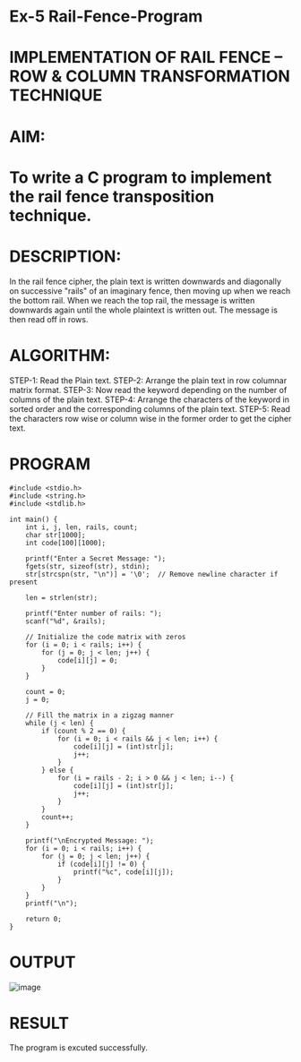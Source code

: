 # Ex-5 Rail-Fence-Program

# IMPLEMENTATION OF RAIL FENCE – ROW & COLUMN TRANSFORMATION TECHNIQUE

# AIM:

# To write a C program to implement the rail fence transposition technique.

# DESCRIPTION:

In the rail fence cipher, the plain text is written downwards and diagonally on successive "rails" of an imaginary fence, then moving up when we reach the bottom rail. When we reach the top rail, the message is written downwards again until the whole plaintext is written out. The message is then read off in rows.

# ALGORITHM:

STEP-1: Read the Plain text.
STEP-2: Arrange the plain text in row columnar matrix format.
STEP-3: Now read the keyword depending on the number of columns of the plain text.
STEP-4: Arrange the characters of the keyword in sorted order and the corresponding columns of the plain text.
STEP-5: Read the characters row wise or column wise in the former order to get the cipher text.

# PROGRAM
```
#include <stdio.h>
#include <string.h>
#include <stdlib.h>

int main() {
    int i, j, len, rails, count;
    char str[1000];
    int code[100][1000];

    printf("Enter a Secret Message: ");
    fgets(str, sizeof(str), stdin);
    str[strcspn(str, "\n")] = '\0';  // Remove newline character if present

    len = strlen(str);

    printf("Enter number of rails: ");
    scanf("%d", &rails);

    // Initialize the code matrix with zeros
    for (i = 0; i < rails; i++) {
        for (j = 0; j < len; j++) {
            code[i][j] = 0;
        }
    }

    count = 0;
    j = 0;

    // Fill the matrix in a zigzag manner
    while (j < len) {
        if (count % 2 == 0) {
            for (i = 0; i < rails && j < len; i++) {
                code[i][j] = (int)str[j];
                j++;
            }
        } else {
            for (i = rails - 2; i > 0 && j < len; i--) {
                code[i][j] = (int)str[j];
                j++;
            }
        }
        count++;
    }

    printf("\nEncrypted Message: ");
    for (i = 0; i < rails; i++) {
        for (j = 0; j < len; j++) {
            if (code[i][j] != 0) {
                printf("%c", code[i][j]);
            }
        }
    }
    printf("\n");

    return 0;
}
```

# OUTPUT

![image](https://github.com/user-attachments/assets/04a8c303-93af-4a3b-9c16-7c9c63aa9fca)


# RESULT

The program is excuted successfully.
